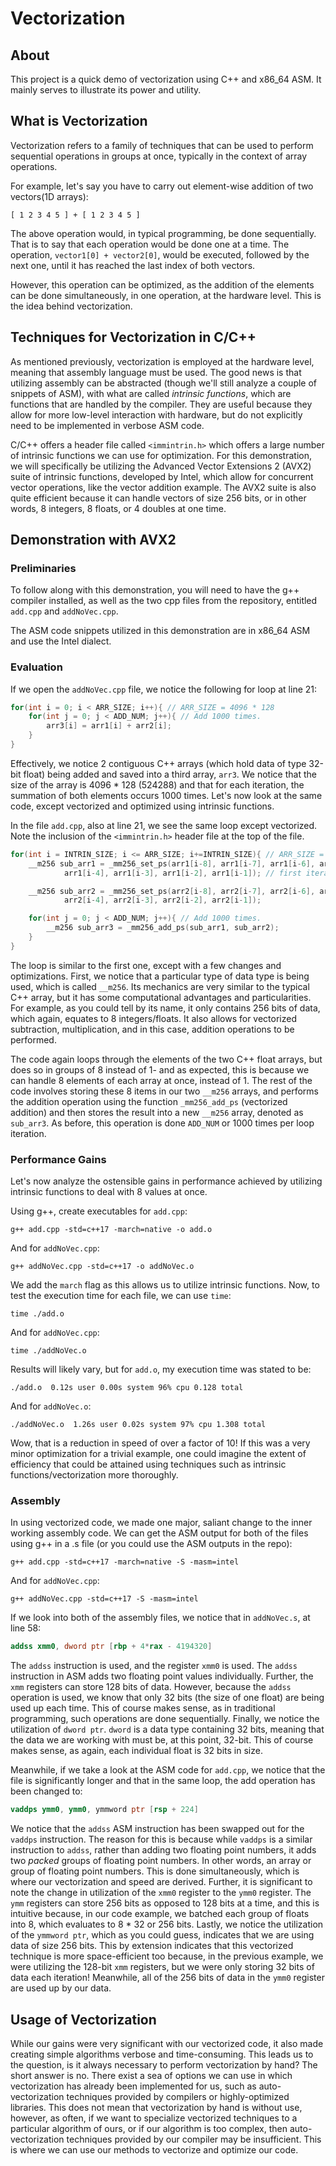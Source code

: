 # Vectorization

## About
This project is a quick demo of vectorization using C++ and x86_64 ASM. It mainly serves to illustrate its power and utility.

## What is Vectorization 
Vectorization refers to a family of techniques that can be used to perform sequential operations in groups at once, typically in the context of array operations. 

For example, let's say you have to carry out element-wise addition of two vectors(1D arrays): 

```[ 1 2 3 4 5 ] + [ 1 2 3 4 5 ]```

The above operation would, in typical programming, be done sequentially. That is to say that each operation would be done one at a time. The operation, ```vector1[0] + vector2[0]```, would be executed, followed by the next one, until it has reached the last index of both vectors. 

However, this operation can be optimized, as the addition of the elements can be done simultaneously, in one operation, at the hardware level. This is the idea behind vectorization. 

## Techniques for Vectorization in C/C++
As mentioned previously, vectorization is employed at the hardware level, meaning that assembly language must be used. The good news is that utilizing assembly can be abstracted (though we'll still analyze a couple of snippets of ASM), with what are called *intrinsic functions*, which are functions that are handled by the compiler. They are useful because they allow for more low-level interaction with hardware, but do not explicitly need to be implemented in verbose ASM code. 

C/C++ offers a header file called ```<immintrin.h>``` which offers a large number of intrinsic functions we can use for optimization. For this demonstration, we will specifically be utilizing the Advanced Vector Extensions 2 (AVX2) suite of intrinsic functions, developed by Intel, which allow for concurrent vector operations, like the vector addition example. The AVX2 suite is also quite efficient because it can handle vectors of size 256 bits, or in other words, 8 integers, 8 floats, or 4 doubles at one time. 

## Demonstration with AVX2

### Preliminaries
To follow along with this demonstration, you will need to have the g++ compiler installed, as well as the two cpp files from the repository, entitled ```add.cpp``` and ```addNoVec.cpp```. 

The ASM code snippets utilized in this demonstration are in x86_64 ASM and use the Intel dialect. 

### Evaluation
If we open the ```addNoVec.cpp``` file, we notice the following for loop at line 21:
```cpp 
for(int i = 0; i < ARR_SIZE; i++){ // ARR_SIZE = 4096 * 128
    for(int j = 0; j < ADD_NUM; j++){ // Add 1000 times.
        arr3[i] = arr1[i] + arr2[i];
    }
}
```
Effectively, we notice 2 contiguous C++ arrays (which hold data of type 32-bit float) being added and saved into a third array, ```arr3```. We notice that the size of the array is 4096 * 128 (524288) and that for each iteration, the summation of both elements occurs 1000 times. Let's now look at the same code, except vectorized and optimized using intrinsic functions. 

In the file ```add.cpp```, also at line 21, we see the same loop except vectorized. Note the inclusion of the ```<immintrin.h>``` header file at the top of the file.

```cpp
for(int i = INTRIN_SIZE; i <= ARR_SIZE; i+=INTRIN_SIZE){ // ARR_SIZE = 4096 * 128
    __m256 sub_arr1 = _mm256_set_ps(arr1[i-8], arr1[i-7], arr1[i-6], arr1[i-5], 
            arr1[i-4], arr1[i-3], arr1[i-2], arr1[i-1]); // first iteration: 0,1,2,3,4,5,6,7...

    __m256 sub_arr2 = _mm256_set_ps(arr2[i-8], arr2[i-7], arr2[i-6], arr2[i-5], 
            arr2[i-4], arr2[i-3], arr2[i-2], arr2[i-1]); 

    for(int j = 0; j < ADD_NUM; j++){ // Add 1000 times. 
        __m256 sub_arr3 = _mm256_add_ps(sub_arr1, sub_arr2);
    }
}
```

The loop is similar to the first one, except with a few changes and optimizations. First, we notice that a particular type of data type is being used, which is called ```__m256```. Its mechanics are very similar to the typical C++ array, but it has some computational advantages and particularities. For example, as you could tell by its name, it only contains 256 bits of data, which again, equates to 8 integers/floats. It also allows for vectorized subtraction, multiplication, and in this case, addition operations to be performed. 

The code again loops through the elements of the two C++ float arrays, but does so in groups of 8 instead of 1- and as expected, this is because we can handle 8 elements of each array at once, instead of 1. The rest of the code involves storing these 8 items in our two ```__m256``` arrays, and performs the addition operation using the function ```_mm256_add_ps``` (vectorized addition) and then stores the result into a new ```__m256``` array, denoted as ```sub_arr3```. As before, this operation is done ```ADD_NUM``` or 1000 times per loop iteration.

### Performance Gains
Let's now analyze the ostensible gains in performance achieved by utilizing intrinsic functions to deal with 8 values at once. 

Using g++, create executables for ```add.cpp```:

```
g++ add.cpp -std=c++17 -march=native -o add.o
```

And for ```addNoVec.cpp```:

```
g++ addNoVec.cpp -std=c++17 -o addNoVec.o 
```

We add the ```march``` flag as this allows us to utilize intrinsic functions. Now, to test the execution time for each file, we can use ```time```:

```
time ./add.o 
```

And for ```addNoVec.cpp```:

```
time ./addNoVec.o 
```

Results will likely vary, but for ```add.o```, my execution time was stated to be:

```./add.o  0.12s user 0.00s system 96% cpu 0.128 total```

And for ```addNoVec.o```:

```./addNoVec.o  1.26s user 0.02s system 97% cpu 1.308 total```

Wow, that is a reduction in speed of over a factor of 10! If this was a very minor optimization for a trivial example, one could imagine the extent of efficiency that could be attained using techniques such as intrinsic functions/vectorization more thoroughly. 

### Assembly 
In using vectorized code, we made one major, saliant change to the inner working assembly code. We can get the ASM output for both of the files using g++ in a .s file (or you could use the ASM outputs in the repo): 

```
g++ add.cpp -std=c++17 -march=native -S -masm=intel
```

And for ```addNoVec.cpp```:

```
g++ addNoVec.cpp -std=c++17 -S -masm=intel 
```

If we look into both of the assembly files, we notice that in ```addNoVec.s```, at line 58: 

```nasm
addss xmm0, dword ptr [rbp + 4*rax - 4194320]
```

The ```addss``` instruction is used, and the register ```xmm0``` is used. The ```addss``` instruction in ASM adds two floating point values individually. Further, the ```xmm``` registers can store 128 bits of data. However, because the ```addss``` operation is used, we know that only 32 bits (the size of one float) are being used up each time. This of course makes sense, as in traditional programming, such operations are done sequentially. Finally, we notice the utilization of ```dword ptr```. ```dword``` is a data type containing 32 bits, meaning that the data we are working with must be, at this point, 32-bit. This of course makes sense, as again, each individual float is 32 bits in size. 

Meanwhile, if we take a look at the ASM code for ```add.cpp```, we notice that the file is significantly longer and that in the same loop, the add operation has been changed to: 

```nasm
vaddps ymm0, ymm0, ymmword ptr [rsp + 224]
```

We notice that the ```addss``` ASM instruction has been swapped out for the ```vaddps``` instruction. The reason for this is because while ```vaddps``` is a similar instruction to ```addss```, rather than adding two floating point numbers, it adds two *packed* groups of floating point numbers. In other words, an array or group of floating point numbers. This is done simultaneously, which is where our vectorization and speed are derived. Further, it is significant to note the change in utilization of the ```xmm0``` register to the ```ymm0``` register. The ```ymm``` registers can store 256 bits as opposed to 128 bits at a time, and this is intuitive because, in our code example, we batched each group of floats into 8, which evaluates to 8 * 32 or 256 bits. Lastly, we notice the utilization of the ```ymmword ptr```, which as you could guess, indicates that we are using data of size 256 bits. This by extension indicates that this vectorized technique is more space-efficient too because, in the previous example, we were utilizing the 128-bit ```xmm``` registers, but we were only storing 32 bits of data each iteration! Meanwhile, all of the 256 bits of data in the ```ymm0``` register are used up by our data.

## Usage of Vectorization
While our gains were very significant with our vectorized code, it also made creating simple algorithms verbose and time-consuming. This leads us to the question, is it always necessary to perform vectorization by hand? The short answer is no. There exist a sea of options we can use in which vectorization has already been implemented for us, such as auto-vectorization techniques provided by compilers or highly-optimized libraries. This does not mean that vectorization by hand is without use, however, as often, if we want to specialize vectorized techniques to a particular algorithm of ours, or if our algorithm is too complex, then auto-vectorization techniques provided by our compiler may be insufficient. This is where we can use our methods to vectorize and optimize our code.
